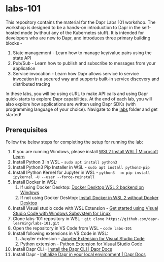 # labs-101

This repository contains the material for the Dapr Labs 101 workshop. The workshop is designed to be a hands-on introduction to Dapr in the self-hosted mode (without any of the Kubernetes stuff). It is intended for developers who are new to Dapr, and introduces three primary building blocks - 
1. State management - Learn how to manage key/value pairs using the state API
1. Pub/Sub - Learn how to publish and subscribe to messages from your application
1. Service invocation - Learn how Dapr allows service to service invocation in a secured way and supports built-in service discovery and distributed tracing
 
In these labs, you will be using cURL to make API calls and using Dapr quick-starts to explore Dapr capabilities. At the end of each lab, you will also explore how applications are written using Dapr SDKs (with programming language of your choice). Navigate to the [labs](./labs) folder and get started!

## Prerequisites

Follow the below steps for completing the setup for running the lab:

1. If you are running Windows, please install [WSL2 Install WSL | Microsoft Learn](https://learn.microsoft.com/en-us/windows/wsl/install)
1. Install Python 3 in WSL - `sudo apt install python3`
1. Install Python3 Pip Installer in WSL - `sudo apt install python3-pip`
1. Install IPython Kernel for Jupyter in WSL - `python3  -m pip install ipykernel -U --user --force-reinstall`
1. Install Docker in WSL:
    1. If using Docker Desktop: [Docker Desktop WSL 2 backend on Windows](https://docs.docker.com/desktop/windows/wsl/)
    1. If not using Docker Desktop: [Install Docker in WSL 2 without Docker Desktop](https://nickjanetakis.com/blog/install-docker-in-wsl-2-without-docker-desktop)
1. Install Visual studio code with WSL Extension - [Get started using Visual Studio Code with Windows Subsystem for Linux](https://learn.microsoft.com/en-us/windows/wsl/tutorials/wsl-vscode)
1. Clone labs-101 repository in WSL - `git clone https://github.com/dapr-learning/labs-101.git`
1. Open the repository in VS Code from WSL - `code labs-101` 
1. Install following extensions in VS Code in WSL:
    1. Jupyter extension - [Jupyter Extension for Visual Studio Code](https://marketplace.visualstudio.com/items?itemName=ms-toolsai.jupyter)
    1. Python extension - [Python Extension for Visual Studio Code](https://marketplace.visualstudio.com/items?itemName=ms-python.python)
1. Install Dapr CLI - [Install the Dapr CLI | Dapr Docs](https://docs.dapr.io/getting-started/install-dapr-cli/)
1. Install Dapr - [Initialize Dapr in your local environment | Dapr Docs](https://docs.dapr.io/getting-started/install-dapr-selfhost/)